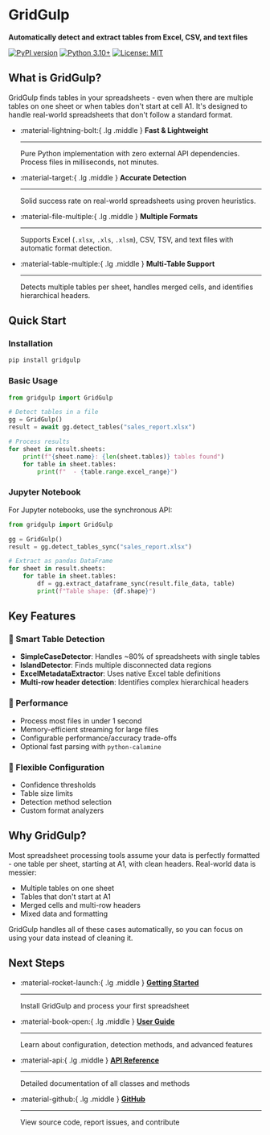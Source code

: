# GridGulp

**Automatically detect and extract tables from Excel, CSV, and text files**

[![PyPI version](https://badge.fury.io/py/gridgulp.svg)](https://badge.fury.io/py/gridgulp)
[![Python 3.10+](https://img.shields.io/badge/python-3.10+-blue.svg)](https://www.python.org/downloads/)
[![License: MIT](https://img.shields.io/badge/License-MIT-yellow.svg)](https://opensource.org/licenses/MIT)

## What is GridGulp?

GridGulp finds tables in your spreadsheets - even when there are multiple tables on one sheet or when tables don't start at cell A1. It's designed to handle real-world spreadsheets that don't follow a standard format.

<div class="grid cards" markdown>

-   :material-lightning-bolt:{ .lg .middle } **Fast & Lightweight**

    ---

    Pure Python implementation with zero external API dependencies. Process files in milliseconds, not minutes.

-   :material-target:{ .lg .middle } **Accurate Detection**

    ---

    Solid success rate on real-world spreadsheets using proven heuristics.

-   :material-file-multiple:{ .lg .middle } **Multiple Formats**

    ---

    Supports Excel (`.xlsx`, `.xls`, `.xlsm`), CSV, TSV, and text files with automatic format detection.

-   :material-table-multiple:{ .lg .middle } **Multi-Table Support**

    ---

    Detects multiple tables per sheet, handles merged cells, and identifies hierarchical headers.

</div>

## Quick Start

### Installation

```bash
pip install gridgulp
```

### Basic Usage

```python
from gridgulp import GridGulp

# Detect tables in a file
gg = GridGulp()
result = await gg.detect_tables("sales_report.xlsx")

# Process results
for sheet in result.sheets:
    print(f"{sheet.name}: {len(sheet.tables)} tables found")
    for table in sheet.tables:
        print(f"  - {table.range.excel_range}")
```

### Jupyter Notebook

For Jupyter notebooks, use the synchronous API:

```python
from gridgulp import GridGulp

gg = GridGulp()
result = gg.detect_tables_sync("sales_report.xlsx")

# Extract as pandas DataFrame
for sheet in result.sheets:
    for table in sheet.tables:
        df = gg.extract_dataframe_sync(result.file_data, table)
        print(f"Table shape: {df.shape}")
```

## Key Features

### 🎯 Smart Table Detection

- **SimpleCaseDetector**: Handles ~80% of spreadsheets with single tables
- **IslandDetector**: Finds multiple disconnected data regions
- **ExcelMetadataExtractor**: Uses native Excel table definitions
- **Multi-row header detection**: Identifies complex hierarchical headers

### 🚀 Performance

- Process most files in under 1 second
- Memory-efficient streaming for large files
- Configurable performance/accuracy trade-offs
- Optional fast parsing with `python-calamine`

### 🔧 Flexible Configuration

- Confidence thresholds
- Table size limits
- Detection method selection
- Custom format analyzers

## Why GridGulp?

Most spreadsheet processing tools assume your data is perfectly formatted - one table per sheet, starting at A1, with clean headers. Real-world data is messier:

- Multiple tables on one sheet
- Tables that don't start at A1
- Merged cells and multi-row headers
- Mixed data and formatting

GridGulp handles all of these cases automatically, so you can focus on using your data instead of cleaning it.

## Next Steps

<div class="grid cards" markdown>

-   :material-rocket-launch:{ .lg .middle } **[Getting Started](getting-started/installation.md)**

    ---

    Install GridGulp and process your first spreadsheet

-   :material-book-open:{ .lg .middle } **[User Guide](user-guide/basic-usage.md)**

    ---

    Learn about configuration, detection methods, and advanced features

-   :material-api:{ .lg .middle } **[API Reference](reference/index.md)**

    ---

    Detailed documentation of all classes and methods

-   :material-github:{ .lg .middle } **[GitHub](https://github.com/Ganymede-Bio/gridgulp)**

    ---

    View source code, report issues, and contribute

</div>
